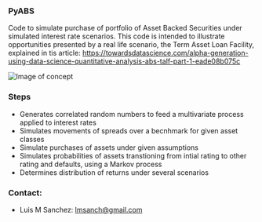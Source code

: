 ### PyABS ###

Code to simulate purchase of portfolio of Asset Backed Securities under simulated interest rate scenarios. This code is intended to illustrate opportunities presented by a real life scenario, the Term Asset Loan Facility, explained in tis article: https://towardsdatascience.com/alpha-generation-using-data-science-quantitative-analysis-abs-talf-part-1-eade08b075c

![Image of concept](https://cdn-images-1.medium.com/max/1600/1*oCCkKAlIsenmzFO8wnqZCA.png)

### Steps ###

*   Generates correlated random numbers to feed a multivariate process applied to interest rates
*   Simulates movements of spreads over a becnhmark for given asset classes
*   Simulate purchases of assets under given assumptions
*   Simulates probabilities of assets transtioning from intial rating to other rating and defaults, using a Markov process
*   Determines distribution of returns under several scenarios

### Contact: ###
* Luis M Sanchez:	<lmsanch@gmail.com>
